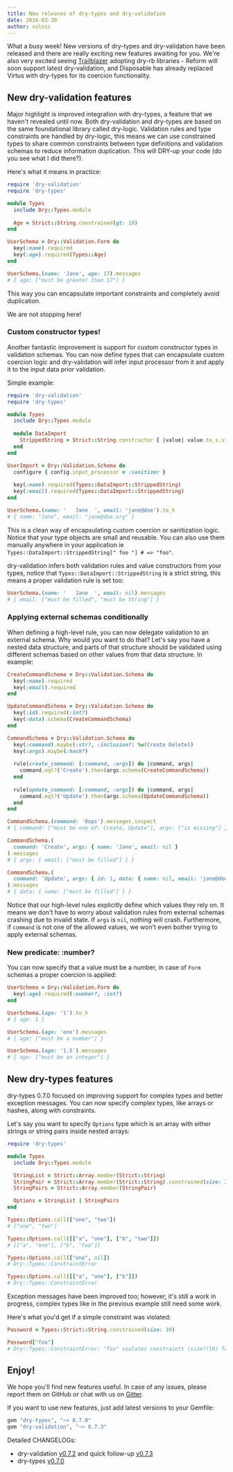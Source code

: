 ```yaml
---
title: New releases of dry-types and dry-validation
date: 2016-03-30
author: solnic
---
```


What a busy week! New versions of dry-types and dry-validation have been released and there are really exciting new features awaiting for you. We're also very excited seeing [Trailblazer](http://trailblazer.to) adopting dry-rb libraries - Reform will soon support latest dry-validation, and Disposable has already replaced Virtus with dry-types for its coercion functionality.

## New dry-validation features

Major highlight is improved integration with dry-types, a feature that we haven't revealed until now. Both dry-validation and dry-types are based on the same foundational library called dry-logic. Validation rules and type constraints are handled by dry-logic, this means we can use constrained types to share common constraints between type definitions and validation schemas to reduce information duplication. This will DRY-up your code (do you see what I did there?).

Here's what it means in practice:

``` ruby
require 'dry-validation'
require 'dry-types'

module Types
  include Dry::Types.module
  
  Age = Strict::String.constrained(gt: 18)
end

UserSchema = Dry::Validation.Form do
  key(:name).required
  key(:age).required(Types::Age)
end

UserSchema.(name: 'Jane', age: 17).messages
# { age: ["must be greater than 17"] }
```

This way you can encapsulate important constraints and completely avoid duplication.

We are not stopping here!

### Custom constructor types!

Another fantastic improvement is support for custom constructor types in validation schemas. You can now define types that can encapsulate custom coercion logic and dry-validation will infer input processor from it and apply it to the input data prior validation.

Simple example:

``` ruby
require 'dry-validation'
require 'dry-types'

module Types
  include Dry::Types.module
  
  module DataImport
    StrippedString = Strict::String.constructor { |value| value.to_s.strip }
  end
end

UserImport = Dry::Validation.Schema do
  configure { config.input_processor = :sanitizer }
  
  key(:name).required(Types::DataImport::StrippedString)
  key(:email).required(Types::DataImport::StrippedString)
end

UserSchema.(name: '   Jane  ', email: 'jane@doe').to_h
# { name: "Jane", email: "jane@doe.org" }
```

This is a clean way of encapsulating custom coercion or sanitization logic. Notice that your type objects are small and reusable. You can also use them manually anywhere in your application ie `Types::DataImport::StrippedString[" foo "] # => "foo"`.

dry-validation infers both validation rules and value constructors from your types, notice that `Types::DataImport::StrippedString` is a strict string, this means a proper validation rule is set too:

``` ruby
UserSchema.(name: '   Jane  ', email: nil).messages
# { email: ["must be filled", "must be String"] }
```

### Applying external schemas conditionally

When defining a high-level rule, you can now delegate validation to an external schema. Why would you want to do that? Let's say you have a nested data structure, and parts of that structure should be validated using different schemas based on other values from that data structure. In example:

``` ruby
CreateCommandSchema = Dry::Validation.Schema do
  key(:name).required
  key(:email).required
end

UpdateCommandSchema = Dry::Validation.Schema do
  key(:id).required(:int?)
  key(:data).schema(CreateCommandSchema)
end

CommandSchema = Dry::Validation.Schema do
  key(:command).maybe(:str?, :inclusion?: %w(Create Delete))
  key(:args).maybe(:hash?)
  
  rule(create_command: [:command, :args]) do |command, args|
    command.eql?('Create').then(args.schema(CreateCommandSchema))
  end
  
  rule(update_command: [:command, :args]) do |command, args|
    command.eql?('Update').then(args.schema(UpdateCommandSchema))
  end
end

CommandSchema.(command: 'Oops').messages.inspect
# { command: ["must be one of: Create, Update"], args: ["is missing"] }

CommandSchema.(
  command: 'Create', args: { name: 'Jane', email: nil }
).messages
# { args: { email: ["must be filled"] } }

CommandSchema.(
  command: 'Update', args: { id: 1, data: { name: nil, email: 'jane@doe.org' } }
).messages
# { data: { name: ["must be filled"] } }
```

Notice that our high-level rules explicitly define which values they rely on. It means we don't have to worry about validation rules from external schemas crashing due to invalid state. If `args` is `nil`, nothing will crash. Furthermore, if `command` is not one of the allowed values, we won't even bother trying to apply external schemas.

### New predicate: :number?

You can now specify that a value must be a number, in case of `Form` schemas a proper coercion is applied:

``` ruby
UserSchema = Dry::Validation.Form do
  key(:age).required(:number?, :int?)
end

UserSchema.(age: '1').to_h
# { age: 1 }

UserSchema.(age: 'one').messages
# { age: ["must be a number"] }

UserSchema.(age: '1.5').messages
# { age: ["must be an integer"] }
```

## New dry-types features

dry-types 0.7.0 focused on improving support for complex types and better exception messages. You can now specify complex types, like arrays or hashes, along with constraints.

Let's say you want to specify `Options` type which is an array with either strings or string pairs inside nested arrays:

``` ruby
require 'dry-types'

module Types
  include Dry::Types.module

  StringList = Strict::Array.member(Strict::String)
  StringPair = Strict::Array.member(Strict::String).constrained(size: 2)
  StringPairs = Strict::Array.member(StringPair)

  Options = StringList | StringPairs
end

Types::Options.call(["one", "two"])
# ["one", "two"]

Types::Options.call([["a", "one"], ["b", "two"]])
# [["a", "one"], ["b", "two"]]

Types::Options.call(["one", nil])
# Dry::Types::ConstraintError

Types::Options.call([["a", "one"], ["b"]])
# Dry::Types::ConstraintError
```

Exception messages have been improved too; however, it's still a work in progress, complex types like in the previous example still need some work.

Here's what you'd get if a simple constraint was violated:

``` ruby
Password = Types::Strict::String.constrained(size: 10)

Password["foo"]
# Dry::Types::ConstraintError: "foo" violates constraints (size?(10) failed)
```

## Enjoy!

We hope you'll find new features useful. In case of any issues, please report them on GitHub or chat with us on [Gitter](https://gitter.im/dry-rb/chat).

If you want to use new features, just add latest versions to your Gemfile:

``` ruby
gem "dry-types", "~> 0.7.0"
gem "dry-validation", "~> 0.7.3"
```

Detailed CHANGELOGs:

- dry-validation [v0.7.2](https://github.com/dry-rb/dry-validation/blob/master/CHANGELOG.md#v073-2016-03-30) and quick follow-up [v0.7.3](https://github.com/dry-rb/dry-validation/blob/master/CHANGELOG.md#v072-2016-03-28)
- dry-types [v0.7.0](https://github.com/dry-rb/dry-types/blob/master/CHANGELOG.md#v070-2016-03-30)